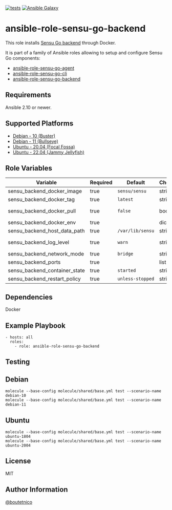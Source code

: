 [![tests](https://github.com/boutetnico/ansible-role-sensu-go-backend/workflows/Test%20ansible%20role/badge.svg)](https://github.com/boutetnico/ansible-role-sensu-go-backend/actions?query=workflow%3A%22Test+ansible+role%22)
[![Ansible Galaxy](https://img.shields.io/badge/galaxy-boutetnico.sensu_go_backend-blue.svg)](https://galaxy.ansible.com/boutetnico/sensu_go_backend)

ansible-role-sensu-go-backend
=============================

This role installs [Sensu Go backend](https://docs.sensu.io/sensu-go/latest/reference/backend/) through Docker.

It is part of a family of Ansible roles allowing to setup and configure Sensu Go components:

- [ansible-role-sensu-go-agent](https://github.com/boutetnico/ansible-role-sensu-go-agent)
- [ansible-role-sensu-go-cli](https://github.com/boutetnico/ansible-role-sensu-go-cli)
- [ansible-role-sensu-go-backend](https://github.com/boutetnico/ansible-role-sensu-go-backend)

Requirements
------------

Ansible 2.10 or newer.

Supported Platforms
-------------------

- [Debian - 10 (Buster)](https://wiki.debian.org/DebianBuster)
- [Debian - 11 (Bullseye)](https://wiki.debian.org/DebianBullseye)
- [Ubuntu - 20.04 (Focal Fossa)](http://releases.ubuntu.com/20.04/)
- [Ubuntu - 22.04 (Jammy Jellyfish)](http://releases.ubuntu.com/22.04/)

Role Variables
--------------

| Variable                        | Required | Default            | Choices   | Comments                                           |
|---------------------------------|----------|--------------------|-----------|----------------------------------------------------|
| sensu_backend_docker_image      | true     | `sensu/sensu`      | string    |                                                    |
| sensu_backend_docker_tag        | true     | `latest`           | string    | https://hub.docker.com/r/sensu/sensu/tags          |
| sensu_backend_docker_pull       | true     | `false`            | boolean   | Set `true` to force pulling a newer Docker image.  |
| sensu_backend_docker_env        | true     |                    | dict      | See `defaults/main.yml`.                           |
| sensu_backend_host_data_path    | true     | `/var/lib/sensu`   | string    | Path to files on host for persistence.             |
| sensu_backend_log_level         | true     | `warn`             | string    | Values: panic, fatal, error, warn, info, debug.    |
| sensu_backend_network_mode      | true     | `bridge`           | string    | `bridge`, `host`, `none` or `container:<name|id>`. |
| sensu_backend_ports             | true     |                    | list      | See `defaults/main.yml`.                           |
| sensu_backend_container_state   | true     | `started`          | string    | `absent`, `present`, `stopped` or `started`.       |
| sensu_backend_restart_policy    | true     | `unless-stopped`   | string    | `no`, `on-failure`, `always`, `unless-stopped`.    |

Dependencies
------------

Docker

Example Playbook
----------------

    - hosts: all
      roles:
        - role: ansible-role-sensu-go-backend

Testing
-------

## Debian

    molecule --base-config molecule/shared/base.yml test --scenario-name debian-10
    molecule --base-config molecule/shared/base.yml test --scenario-name debian-11

## Ubuntu

    molecule --base-config molecule/shared/base.yml test --scenario-name ubuntu-1804
    molecule --base-config molecule/shared/base.yml test --scenario-name ubuntu-2004

License
-------

MIT

Author Information
------------------

[@boutetnico](https://github.com/boutetnico)
